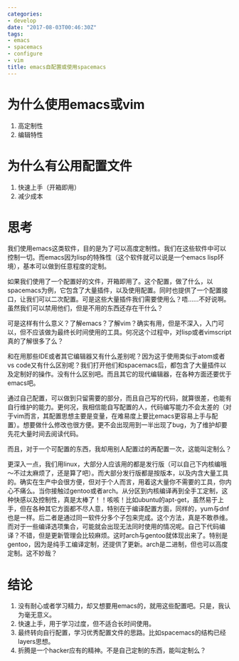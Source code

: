 ```yaml
---
categories: 
- develop
date: "2017-08-03T00:46:30Z"
tags: 
- emacs
- spacemacs
- configure
- vim
title: emacs自配置或使用spacemacs
---
```


# 为什么使用emacs或vim

1. 高定制性
2. 编辑特性

# 为什么有公用配置文件

1. 快速上手（开箱即用）
2. 减少成本

# 思考

我们使用emacs这类软件，目的是为了可以高度定制性。我们在这些软件中可以控制一切。而emacs因为lisp的特殊性（这个软件就可以说是一个emacs lisp环境），基本可以做到任意程度的定制。

如果我们使用了一个配置好的文件，开箱即用了。这个配置，做了什么，以spacemacs为例，它包含了大量插件，以及使用配置。同时也提供了一个配置接口，让我们可以二次配置。可是这些大量插件我们需要使用么？唔……不好说啊。虽然我们可以禁用他们，但是不用的东西还存在干什么？

可是这样有什么意义？了解emacs？了解vim？确实有用，但是不深入，入门可以，但不应该做为最终长时间使用的工具。何况这个过程中，对lisp或者vimscript真的了解很多了么？

和在用那些IDE或者其它编辑器又有什么差别呢？因为这于使用类似于atom或者vs code又有什么区别呢？我们打开他们和spacemacs后，都包含了大量插件以及定制好的操作。没有什么区别吧。而且其它的现代编辑器，在各种方面还要优于emacs吧。

通过自己配置，可以做到只留需要的部分，而且自己写的代码，就算很差，也能有自行维护的能力。更何况，我相信能自写配置的人，代码编写能力不会太差的（对于vim而言，其配置思想主要是变量，在难易度上要比emacs更容易上手与配置）。想要做什么修改也很方便。更不会出现用到一半出现了bug，为了维护却要先花大量时间去阅读代码。

而且，对于一个可配置的东西，我却用别人配置过的再配置一次，这能叫定制么？

更深入一点，我们用linux，大部分人应该用的都是发行版（可以自己下内核编哦～不过太麻烦了，还是算了吧）。而大部分发行版都是按版本，以及内含大量工具的。确实在生产中会很方便，但对于个人而言，用着这大量你不需要的工具，你内心不痛么。当你接触过gentoo或者arch。从分区到内核编译再到全手工定制，这种快感以及控制性，真是太棒了！！咳咳！比如ubuntu的apt-get，虽然易于上手，但在各种其它方面都不尽人意，特别在于编译配置方面，同样的，yum与dnf也是一样。后二者是通过同一软件分多个子包来完成。这个方法，真是不敢恭维。而对于一些编译选项集合，可能就会出现无法同时使用的情况呢。自己下代码编译？不错，但是更新管理会比较麻烦。这时arch与gentoo就体现出来了。特别是gentoo，因为是纯手工编译定制，还提供了更新。arch是二进制，但也可以高度定制。这不妙哉？

# 结论

1. 没有耐心或者学习精力，却又想要用emacs的，就用这些配置吧。只是，我认为毫无意义。
2. 快速上手，用于学习过度，但不适合长时间使用。
3. 最终转向自行配置，学习优秀配置文件的思路。比如spacemacs的结构已经layers思想。
4. 折腾是一个hacker应有的精神。不是自己定制的东西，能叫定制么？


